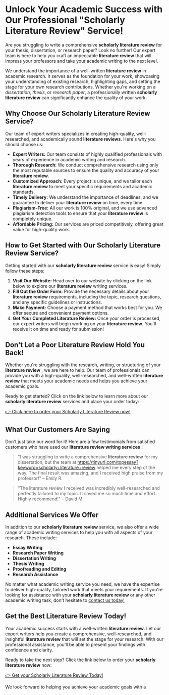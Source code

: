 # Unlock Your Academic Success with Our Professional "Scholarly Literature Review" Service!

Are you struggling to write a comprehensive **scholarly literature review** for your thesis, dissertation, or research paper? Look no further! Our expert team is here to help you craft an impeccable **literature review** that will impress your professors and take your academic writing to the next level.

We understand the importance of a well-written **literature review** in academic research. It serves as the foundation for your work, showcasing your understanding of existing research, highlighting gaps, and setting the stage for your own research contributions. Whether you're working on a _dissertation_, _thesis_, or _research paper_, a professionally written **scholarly literature review** can significantly enhance the quality of your work.

## Why Choose Our Scholarly Literature Review Service?

Our team of expert writers specializes in creating high-quality, well-researched, and academically sound **literature reviews**. Here's why you should choose us:

- **Expert Writers:** Our team consists of highly qualified professionals with years of experience in academic writing and research.
- **Thorough Research:** We conduct comprehensive research using only the most reputable sources to ensure the quality and accuracy of your **literature review**.
- **Customized Approach:** Every project is unique, and we tailor each **literature review** to meet your specific requirements and academic standards.
- **Timely Delivery:** We understand the importance of deadlines, and we guarantee to deliver your **literature review** on time, every time.
- **Plagiarism-Free:** All our work is 100% original, and we use advanced plagiarism detection tools to ensure that your **literature review** is completely unique.
- **Affordable Pricing:** Our services are priced competitively, offering great value for high-quality work.

## How to Get Started with Our Scholarly Literature Review Service?

Getting started with our **scholarly literature review** service is easy! Simply follow these steps:

1. **Visit Our Website:** Head over to our website by clicking on the link below to explore our **literature review** writing services.
2. **Fill Out the Order Form:** Provide the necessary details about your **literature review** requirements, including the topic, research questions, and any specific guidelines or instructions.
3. **Make Payment:** Choose a payment method that works best for you. We offer secure and convenient payment options.
4. **Get Your Completed Literature Review:** Once your order is processed, our expert writers will begin working on your **literature review**. You'll receive it on time and ready for submission!

## Don't Let a Poor Literature Review Hold You Back!

Whether you're struggling with the research, writing, or structuring of your **literature review** , we are here to help. Our team of professionals can provide you with a high-quality, well-researched, and well-written **literature review** that meets your academic needs and helps you achieve your academic goals.

Ready to get started? Click on the link below to learn more about our **scholarly literature review** services and place your order today:

[👉 Click here to order your Scholarly Literature Review now!](https://tinyurl.com/topessay?keyword=scholarly+literature+review)

## What Our Customers Are Saying

Don't just take our word for it! Here are a few testimonials from satisfied customers who have used our **literature review writing services** :

> "I was struggling to write a comprehensive **literature review** for my dissertation, but the team at https://tinyurl.com/topessay?keyword=scholarly+literature+review helped me every step of the way. The final result was amazing, and I received high praise from my professor!" – Emily R.

> "The literature review I received was incredibly well-researched and perfectly tailored to my topic. It saved me so much time and effort. Highly recommend!" – David M.

## Additional Services We Offer

In addition to our **scholarly literature review** service, we also offer a wide range of academic writing services to help you with all aspects of your research. These include:

- **Essay Writing**
- **Research Paper Writing**
- **Dissertation Writing**
- **Thesis Writing**
- **Proofreading and Editing**
- **Research Assistance**

No matter what academic writing service you need, we have the expertise to deliver high-quality, tailored work that meets your requirements. If you're looking for assistance with your **scholarly literature review** or any other academic writing task, don't hesitate to [contact us today!](https://tinyurl.com/topessay?keyword=scholarly+literature+review)

## Get the Best Literature Review Today!

Your academic success starts with a well-written **literature review**. Let our expert writers help you create a comprehensive, well-researched, and insightful **literature review** that will set the stage for your research. With our professional assistance, you’ll be able to present your findings with confidence and clarity.

Ready to take the next step? Click the link below to order your **scholarly literature review** now:

[👉 Get your Scholarly Literature Review Today!](https://tinyurl.com/topessay?keyword=scholarly+literature+review)

We look forward to helping you achieve your academic goals with a
